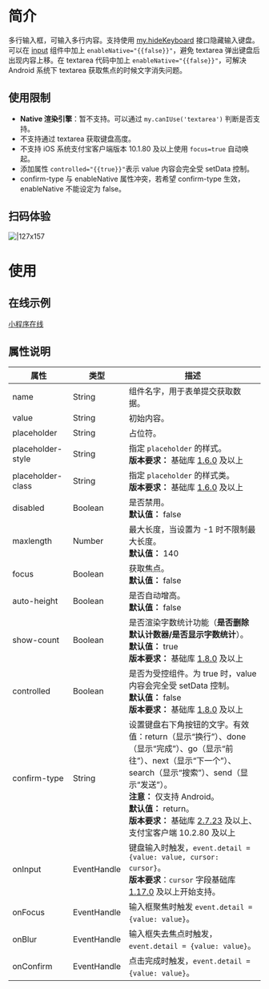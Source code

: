 # 简介

多行输入框，可输入多行内容。支持使用 [my.hideKeyboard](https://opendocs.alipay.com/mini/api/ui-hidekeyboard) 接口隐藏输入键盘。可以在 [input](https://opendocs.alipay.com/mini/component/input) 组件中加上 `enableNative="{{false}}"`，避免 textarea 弹出键盘后出现内容上移。在 textarea 代码中加上 `enableNative="{{false}}"`，可解决 Android 系统下 textarea 获取焦点的时候文字消失问题。

## 使用限制

- **Native 渲染引擎**：暂不支持。可以通过 `my.canIUse('textarea')` 判断是否支持。
- 不支持通过 textarea 获取键盘高度。
- 不支持 iOS 系统支付宝客户端版本 10.1.80 及以上使用 `focus=true` 自动唤起。
- 添加属性 `controlled="{{true}}"`表示 value 内容会完全受 setData 控制。
- confirm-type 与 enableNative 属性冲突，若希望 confirm-type 生效，enableNative 不能设定为 false。

## 扫码体验

![|127x157](https://gw.alipayobjects.com/zos/skylark/3e5f83dd-fcbe-43d6-9466-7259f98723c6/2018/jpeg/eab73793-ef6e-4a7c-b347-0044244a6ae1.jpeg#align=left&display=inline&height=1906&margin=%5Bobject%20Object%5D&originHeight=1906&originWidth=1540&status=done&style=none&width=127)

# 使用

## 在线示例

[小程序在线](https://opendocs.alipay.com/openbox/mini/opendocs/basic-component?view=preview&defaultPage=pages/textarea/index&defaultOpenedFiles=pages/textarea/index&theme=light)

## 属性说明

| **属性** | **类型** | **描述** |
| --- | --- | --- |
| name | String | 组件名字，用于表单提交获取数据。 |
| value | String | 初始内容。 |
| placeholder | String | 占位符。 |
| placeholder-style | String | 指定 `placeholder` 的样式。<br />**版本要求：** 基础库 [1.6.0](/mini/framework/compatibility) 及以上 |
| placeholder-class | String | 指定 `placeholder` 的样式类。<br />**版本要求：** 基础库 [1.6.0](/mini/framework/compatibility) 及以上 |
| disabled | Boolean | 是否禁用。<br />**默认值：** false |
| maxlength | Number | 最大长度，当设置为 -1 时不限制最大长度。<br />**默认值：** 140 |
| focus | Boolean | 获取焦点。<br />**默认值：** false |
| auto-height | Boolean | 是否自动增高。<br />**默认值：** false |
| show-count | Boolean | 是否渲染字数统计功能（**是否删除默认计数器/是否显示字数统计**）。<br />**默认值：** true<br />**版本要求：** 基础库 [1.8.0](/mini/framework/compatibility) 及以上 |
| controlled | Boolean | 是否为受控组件。为 true 时，value 内容会完全受 setData 控制。<br />**默认值：** false<br />**版本要求：** 基础库 [1.8.0](/mini/framework/compatibility) 及以上 |
| confirm-type | String | 设置键盘右下角按钮的文字。有效值：return（显示“换行”）、done（显示“完成”）、go（显示“前往”）、next（显示“下一个”）、search（显示“搜索”）、send（显示“发送”）。<br />**注意：** 仅支持 Android。<br />**默认值：** return。<br />**版本要求：** 基础库 [2.7.23](https://opendocs.alipay.com/mini/ide/framework-changelog-v2) 及以上、支付宝客户端 10.2.80 及以上 |
| onInput | EventHandle | 键盘输入时触发，`event.detail = {value: value, cursor: cursor}`。<br />**版本要求**：`cursor` 字段基础库 [1.17.0](https://opendocs.alipay.com/mini/framework/compatibility) 及以上开始支持。 |
| onFocus | EventHandle | 输入框聚焦时触发 `event.detail = {value: value}`。 |
| onBlur | EventHandle | 输入框失去焦点时触发，`event.detail = {value: value}`。 |
| onConfirm | EventHandle | 点击完成时触发，`event.detail = {value: value}`。 |
